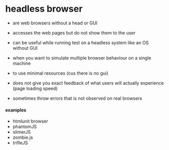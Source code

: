 # headless browser

- are web browsers without a head or GUI

- accesses the web pages but do not show them to the user

- can be useful while running test on a headless system like an OS without GUI

- when you want to simulate multiple browser behaviour on a single machine

- to use minimal resources (cus there is no gui)


- does not give you exact feedback of what users will actually experience (page loading speed)

- sometimes throw errors that is not observed on real browsers


#### examples

- htmlunit browser
- phantomJS
- slimerJS
- zombie.js
- trifleJS
